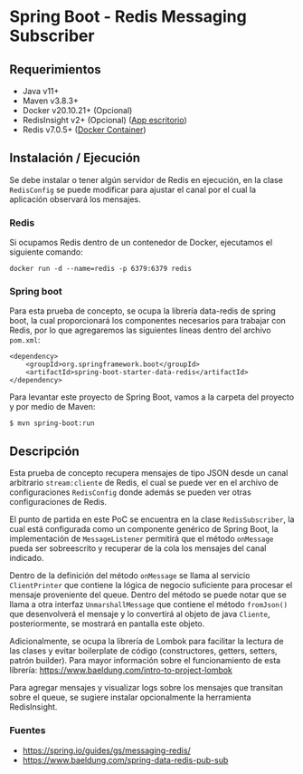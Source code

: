 # Spring Boot - Redis Messaging Subscriber

## Requerimientos
- Java v11+
- Maven v3.8.3+
- Docker v20.10.21+ (Opcional)
- RedisInsight v2+ (Opcional) ([App escritorio](https://redis.com/es/redis-enterprise/redisinsight/))
- Redis v7.0.5+ ([Docker Container](https://hub.docker.com/_/redis))

## Instalación / Ejecución
Se debe instalar o tener algún servidor de Redis en ejecución, en la clase `RedisConfig` se puede modificar para ajustar 
el canal por el cual la aplicación observará los mensajes.

### Redis
Si ocupamos Redis dentro de un contenedor de Docker, ejecutamos el siguiente comando:
```
docker run -d --name=redis -p 6379:6379 redis
```
### Spring boot
Para esta prueba de concepto, se ocupa la librería data-redis de spring boot, la cual proporcionará los componentes
necesarios para trabajar con Redis, por lo que agregaremos las siguientes líneas dentro del archivo `pom.xml`:
```
<dependency>
    <groupId>org.springframework.boot</groupId>
    <artifactId>spring-boot-starter-data-redis</artifactId>
</dependency>
```
Para levantar este proyecto de Spring Boot, vamos a la carpeta del proyecto y por medio de Maven:
```
$ mvn spring-boot:run
```

## Descripción
Esta prueba de concepto recupera mensajes de tipo JSON desde un canal arbitrario `stream:cliente` de Redis, el cual se
puede ver en el archivo de configuraciones `RedisConfig` donde además se pueden ver otras configuraciones de Redis.

El punto de partida en este PoC se encuentra en la clase `RedisSubscriber`, la cual está configurada como un componente
genérico de Spring Boot, la implementación de `MessageListener` permitirá que el método `onMessage` pueda ser sobreescrito
y recuperar de la cola los mensajes del canal indicado.

Dentro de la definición del método `onMessage` se llama al servicio `ClientPrinter` que contiene la lógica de negocio
suficiente para procesar el mensaje proveniente del queue. Dentro del método se puede notar que se llama a otra interfaz 
`UnmarshallMessage` que contiene el método `fromJson()` que desenvolverá el mensaje y lo convertirá al objeto de java 
`Cliente`, posteriormente, se mostrará en pantalla este objeto.

Adicionalmente, se ocupa la librería de Lombok para facilitar la lectura de
las clases y evitar boilerplate de código (constructores, getters, setters, patrón builder). Para mayor información sobre
el funcionamiento de esta librería: https://www.baeldung.com/intro-to-project-lombok 

Para agregar mensajes y visualizar logs sobre los mensajes que transitan sobre el queue, se sugiere instalar opcionalmente
la herramienta RedisInsight.

### Fuentes
- https://spring.io/guides/gs/messaging-redis/
- https://www.baeldung.com/spring-data-redis-pub-sub
